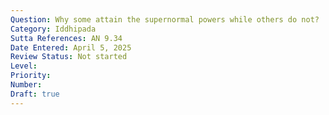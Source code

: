 ```yaml
---
Question: Why some attain the supernormal powers while others do not?
Category: Iddhipada
Sutta References: AN 9.34
Date Entered: April 5, 2025
Review Status: Not started
Level: 
Priority: 
Number: 
Draft: true
---
```

